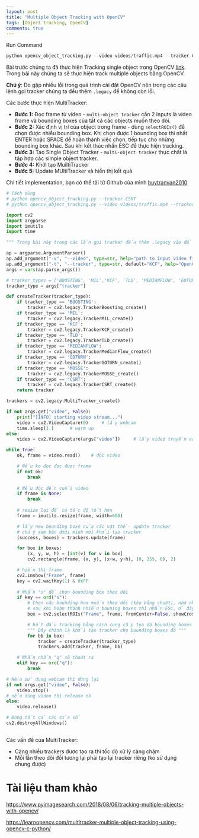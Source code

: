 ```yaml
---
layout: post
title: "Multiple Object Tracking with OpenCV"
tags: [Object tracking, OpenCV]
comments: true
---
```


Run Command

```python
python opencv_object_tracking.py --video videos/traffic.mp4 --tracker CSRT
```
Bài trước chúng ta đã thực hiện Tracking single object trong OpenCV [link](https://github.com/huytranvan2010/OpenCV-Object-Tracking). Trong bài này chúng ta sẽ thực hiện track multiple objects bằng OpenCV.

**Chú ý**: Do gặp nhiều lỗi trong quá trình cài đặt OpenCV nên trong các câu lệnh gọi tracker chúng ta đều thêm `.legacy` để không còn lỗi.

Các bước thực hiện MultiTracker:
* **Bước 1:** Đọc frame từ video - `multi-object tracker` cần 2 inputs là video frame và bounding boxes của tất cả các objects muốn theo dõi.
* **Bước 2:** Xác định vị trí của object trong frame - dùng `selectROIs()` để chọn được nhiều bounding box. Khi chọn được 1 bounding box thì nhất ENTER hoặc SPACE để hoàn thành việc chọn, tiếp tục cho những bounding box khác. Sau khi kết thúc nhấn ESC để thực hiện tracking.
* **Bước 3:** Tạo Single Object Tracker - `multi-object tracker` thực chất là tập hợp các simple object tracker.
* **Bước 4:** Khởi tạo MuiltiTracker
* **Bước 5:** Update MUltiTracker và hiển thị kết quả 

Chi tiết implementation, bạn có thể tải từ Github của mình [huytranvan2010](https://github.com/huytranvan2010/Multiple-Objects-Tracking-with-OpenCV)
```python
# Cách dùng
# python opencv_object_tracking.py --tracker CSRT
# python opencv_object_tracking.py --video videos/traffic.mp4 --tracker CSRT

import cv2
import argparse
import imutils
import time

""" Trong bài này trong các lần gọi tracker đều thêm .legacy vào để tránh báo lỗi, bị nhiều lần dù cài opencv-contrib-python """

ap = argparse.ArgumentParser()
ap.add_argument("-v", "--video", type=str, help="path to input video file")
ap.add_argument("-t", "--tracker", type=str, default="KCF", help="OpenCV object tracker type")  # truyền vào in hoa như bên dưới
args = vars(ap.parse_args())

# tracker_types = ['BOOSTING', 'MIL','KCF', 'TLD', 'MEDIANFLOW', 'GOTURN', 'MOSSE', 'CSRT']
tracker_type = args["tracker"]

def createTracker(tracker_type):
    if tracker_type == 'BOOSTING':
        tracker = cv2.legacy.TrackerBoosting_create()
    if tracker_type == 'MIL':
        tracker = cv2.legacy.TrackerMIL_create()
    if tracker_type == 'KCF':
        tracker = cv2.legacy.TrackerKCF_create()
    if tracker_type == 'TLD':
        tracker = cv2.legacy.TrackerTLD_create()
    if tracker_type == 'MEDIANFLOW':
        tracker = cv2.legacy.TrackerMedianFlow_create()
    if tracker_type == 'GOTURN':
        tracker = cv2.legacy.TrackerGOTURN_create()
    if tracker_type == 'MOSSE':
        tracker = cv2.legacy.TrackerMOSSE_create()
    if tracker_type == "CSRT":
        tracker = cv2.legacy.TrackerCSRT_create()
    return tracker

trackers = cv2.legacy.MultiTracker_create()

if not args.get("video", False):
    print("[INFO] starting video stream...")
    video = cv2.VideoCapture(0)     # lấy webcam
    time.sleep(1.)      # warm up
else:
    video = cv2.VideoCapture(args["video"])     # lấy video truyền vào

while True:
    ok, frame = video.read()    # đọc video

    # Nếu ko đọc đọc được frame
    if not ok:
        break
    
    # Nếu đọc đến cuối video
    if frame is None:
        break
    
    # resize lại để có tốc độ tốt hơn
    frame = imutils.resize(frame, width=600)

    # lấy new bounding boxé của các vật thể- update tracker
    # chú ý xem bên dưới mình mới khởi tạo tracker
    (success, boxes) = trackers.update(frame)

    for box in boxes:
        (x, y, w, h) = [int(v) for v in box]
        cv2.rectangle(frame, (x, y), (x+w, y+h), (0, 255, 0), 2)

    # hiển thị frame
    cv2.imshow("Frame", frame)
    key = cv2.waitKey(1) & 0xFF
    
    # Nhấn "s" để chọn bounding box theo dõi
    if key == ord("s"):
        # Chọn các bounding box muốn theo dõi (kéo bằng chuột), nhớ nhấn ENTER hoặc SPACE để hoàn thành 1 bounding box
        # sau khi hoàn thành nhiều bouning boxes thì nhấn ESC, ở đây có method selectROIs
        box = cv2.selectROIs("Frame", frame, fromCenter=False, showCrosshair=True)

        # bắt đầu tracking bằng cách cung cấp tọa độ bounding boxes
        """ Đây chính là khởi tạo tracker cho bounding boxes đó """
        for bb in box:
            tracker = createTracker(tracker_type)
            trackers.add(tracker, frame, bb)

    # Nhấn nhấn "q" sẽ thoát ra
    elif key == ord("q"):
        break

# Nếu sử dụng webcam thì dừng lại
if not args.get("video", False):
    video.stop()
# nếu dùng video thì release nó
else:
    video.release()

# Đóng tất cả các cửa sổ
cv2.destroyAllWindows()
   
```
Các vấn đề của MultiTracker:
* Càng nhiều trackers được tạo ra thì tốc độ xử lý càng chậm
* Mỗi lần theo dõi đối tương lại phải tạo lại tracker riêng (ko sử dụng chung được)

# Tài liệu tham khảo
https://www.pyimagesearch.com/2018/08/06/tracking-multiple-objects-with-opencv/

https://learnopencv.com/multitracker-multiple-object-tracking-using-opencv-c-python/

